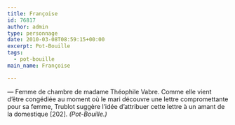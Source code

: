 ```yaml
---
title: Françoise
id: 76817
author: admin
type: personnage
date: 2010-03-08T08:59:15+00:00
excerpt: Pot-Bouille
tags:
  - pot-bouille
main_name: Françoise

---
```

— Femme de chambre de madame Théophile Vabre. Comme elle vient d&rsquo;être congédiée au moment où le mari découvre une lettre compromettante pour sa femme, Trublot suggère l&rsquo;idée d&rsquo;attribuer cette lettre à un amant de la domestique [202]. _(Pot-Bouille.)_